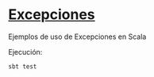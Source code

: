 # [Excepciones](https://trello.com/c/puqtqJBY)

Ejemplos de uso de Excepciones en Scala

Ejecución:

```
sbt test
```
